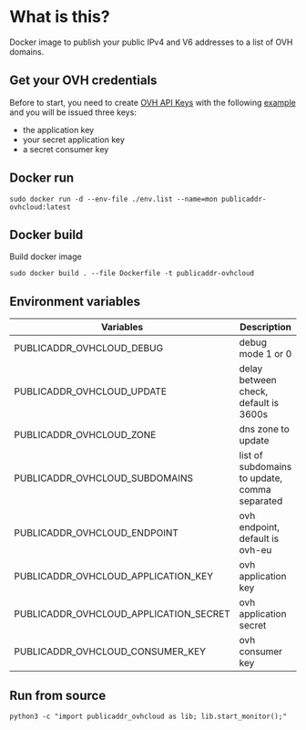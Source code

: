 # What is this?

Docker image to publish your public IPv4 and V6 addresses to a list of OVH domains.

## Get your OVH credentials

Before to start, you need to create [OVH API Keys](https://eu.api.ovh.com/createToken) with the following [example](./doc/ovh_token.png) and you will be issued three keys:
- the application key
- your secret application key
- a secret consumer key

## Docker run

```
sudo docker run -d --env-file ./env.list --name=mon publicaddr-ovhcloud:latest
```

## Docker build

Build docker image

```
sudo docker build . --file Dockerfile -t publicaddr-ovhcloud
```

## Environment variables

| Variables | Description |
| ------------- | ------------- |
| PUBLICADDR_OVHCLOUD_DEBUG | debug mode 1 or 0 |
| PUBLICADDR_OVHCLOUD_UPDATE | delay between check, default is 3600s |
| PUBLICADDR_OVHCLOUD_ZONE | dns zone to update |
| PUBLICADDR_OVHCLOUD_SUBDOMAINS | list of subdomains to update, comma separated |
| PUBLICADDR_OVHCLOUD_ENDPOINT | ovh endpoint, default is ovh-eu |
| PUBLICADDR_OVHCLOUD_APPLICATION_KEY | ovh application key |
| PUBLICADDR_OVHCLOUD_APPLICATION_SECRET | ovh application secret |
| PUBLICADDR_OVHCLOUD_CONSUMER_KEY | ovh consumer key |

## Run from source

```
python3 -c "import publicaddr_ovhcloud as lib; lib.start_monitor();"
```